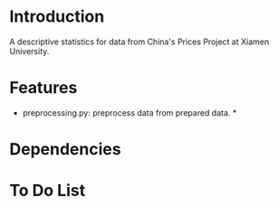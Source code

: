 # Introduction

A descriptive statistics for data from China's Prices Project at Xiamen University.

# Features
- preprocessing.py: preprocess data from prepared data.
  * 

# Dependencies


# To Do List